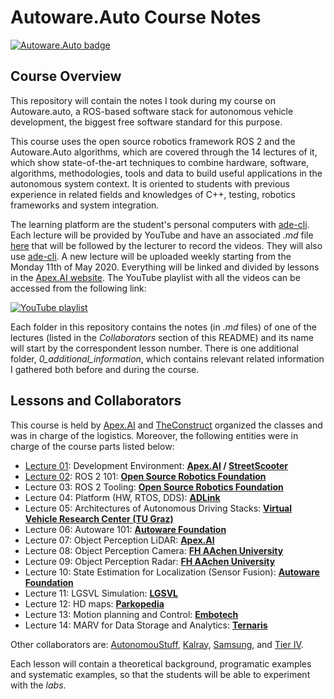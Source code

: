 # Autoware.Auto Course Notes
[![Autoware.Auto badge](https://img.shields.io/badge/Autoware-Auto-orange.svg)](https://www.autoware.auto)

## Course Overview
This repository will contain the notes I took during my course on Autoware.auto, a ROS-based software stack for autonomous vehicle development, the biggest free software standard for this purpose.

This course uses the open source robotics framework ROS 2 and the Autoware.Auto algorithms, which are covered through the 14 lectures of it, which show state-of-the-art techniques to combine hardware, software, algorithms, methodologies, tools and data to build useful applications in the autonomous system context. It is oriented to students with previous experience in related fields and knowledges of C++, testing, robotics frameworks and system integration.

The learning platform are the student's personal computers with [ade-cli](https://ade-cli.readthedocs.io/en/latest). Each lecture will be provided by YouTube and have an associated *.md* file [here](https://gitlab.com/ApexAI/autowareclass2020/-/tree/master/lectures) that will be followed by the lecturer to record the videos. They will also use [ade-cli](https://ade-cli.readthedocs.io/en/latest/). A new lecture will be uploaded weekly starting from the Monday 11th of May 2020. Everything will be linked and divided by lessons in the [Apex.AI website](https://www.apex.ai/autoware-course). The YouTube playlist with all the videos can be accessed from the following link:

[![YouTube playlist](https://img.youtube.com/vi/XTmlhvlmcf8/0.jpg)](https://www.youtube.com/watch?v=XTmlhvlmcf8&list=PLL57Sz4fhxLpCXgN0lvCF7aHAlRA5FoFr)

Each folder in this repository contains the notes (in *.md* files) of one of the lectures (listed in the *Collaborators* section of this README) and its name will start by the correspondent lesson number. There is one additional folder, *0_additional_information*, which contains relevant related information I gathered both before and during the course.


## Lessons and Collaborators
This course is held by [Apex.AI](https://www.apex.ai/autoware-course) and [TheConstruct](http://www.theconstruct.ai) organized the classes and was in charge of the logistics. Moreover, the following entities were in charge of the course parts listed below:

- [Lecture 01](https://github.com/jmtc7/autoware-course/tree/master/01_development_environment): Development Environment: **[Apex.AI](https://www.apex.ai) / [StreetScooter](http://streetscooter.com)**
- [Lecture 02](https://github.com/jmtc7/autoware-course/tree/master/02_ROS2_101): ROS 2 101: **[Open Source Robotics Foundation](http://openrobotics.org)**
- Lecture 03: ROS 2 Tooling: **[Open Source Robotics Foundation](http://openrobotics.org)**
- Lecture 04: Platform (HW, RTOS, DDS): **[ADLink](http://adlink-labs.tech)**
- Lecture 05: Architectures of Autonomous Driving Stacks: **[Virtual Vehicle Research Center (TU Graz)](https://www.tugraz.at/en/home)**
- Lecture 06: Autoware 101: **[Autoware Foundation](https://www.autoware.org)**
- Lecture 07: Object Perception LiDAR: **[Apex.AI](https://www.apex.ai)**
- Lecture 08: Object Perception Camera: **[FH AAchen University](https://www.fh-aachen.de/en)**
- Lecture 09: Object Perception Radar: **[FH AAchen University](https://www.fh-aachen.de/en)**
- Lecture 10: State Estimation for Localization (Sensor Fusion): **[Autoware Foundation](https://www.autoware.org)**
- Lecture 11: LGSVL Simulation: **[LGSVL](http://lge.com)**
- Lecture 12: HD maps: **[Parkopedia](http://parkopedia.com)**
- Lecture 13: Motion planning and Control: **[Embotech](http://embotech.com)**
- Lecture 14: MARV for Data Storage and Analytics: **[Ternaris](https://ternaris.com)**

Other collaborators are: [AutonomouStuff](https://autonomoustuff.com), [Kalray](http://kalray.eu), [Samsung](https://www.sra.samsung.com), and [Tier IV](http://tier4.jp).

Each lesson will contain a theoretical background, programatic examples and systematic examples, so that the students will be able to experiment with the *labs*.
